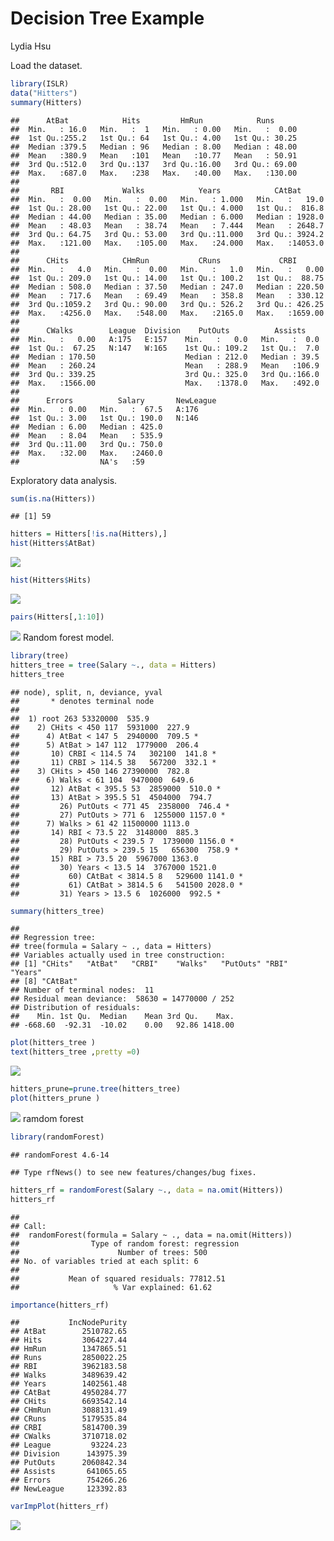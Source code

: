 Decision Tree Example
================
Lydia Hsu

Load the dataset.

``` r
library(ISLR)
data("Hitters")
summary(Hitters)
```

    ##      AtBat            Hits         HmRun            Runs       
    ##  Min.   : 16.0   Min.   :  1   Min.   : 0.00   Min.   :  0.00  
    ##  1st Qu.:255.2   1st Qu.: 64   1st Qu.: 4.00   1st Qu.: 30.25  
    ##  Median :379.5   Median : 96   Median : 8.00   Median : 48.00  
    ##  Mean   :380.9   Mean   :101   Mean   :10.77   Mean   : 50.91  
    ##  3rd Qu.:512.0   3rd Qu.:137   3rd Qu.:16.00   3rd Qu.: 69.00  
    ##  Max.   :687.0   Max.   :238   Max.   :40.00   Max.   :130.00  
    ##                                                                
    ##       RBI             Walks            Years            CAtBat       
    ##  Min.   :  0.00   Min.   :  0.00   Min.   : 1.000   Min.   :   19.0  
    ##  1st Qu.: 28.00   1st Qu.: 22.00   1st Qu.: 4.000   1st Qu.:  816.8  
    ##  Median : 44.00   Median : 35.00   Median : 6.000   Median : 1928.0  
    ##  Mean   : 48.03   Mean   : 38.74   Mean   : 7.444   Mean   : 2648.7  
    ##  3rd Qu.: 64.75   3rd Qu.: 53.00   3rd Qu.:11.000   3rd Qu.: 3924.2  
    ##  Max.   :121.00   Max.   :105.00   Max.   :24.000   Max.   :14053.0  
    ##                                                                      
    ##      CHits            CHmRun           CRuns             CRBI        
    ##  Min.   :   4.0   Min.   :  0.00   Min.   :   1.0   Min.   :   0.00  
    ##  1st Qu.: 209.0   1st Qu.: 14.00   1st Qu.: 100.2   1st Qu.:  88.75  
    ##  Median : 508.0   Median : 37.50   Median : 247.0   Median : 220.50  
    ##  Mean   : 717.6   Mean   : 69.49   Mean   : 358.8   Mean   : 330.12  
    ##  3rd Qu.:1059.2   3rd Qu.: 90.00   3rd Qu.: 526.2   3rd Qu.: 426.25  
    ##  Max.   :4256.0   Max.   :548.00   Max.   :2165.0   Max.   :1659.00  
    ##                                                                      
    ##      CWalks        League  Division    PutOuts          Assists     
    ##  Min.   :   0.00   A:175   E:157    Min.   :   0.0   Min.   :  0.0  
    ##  1st Qu.:  67.25   N:147   W:165    1st Qu.: 109.2   1st Qu.:  7.0  
    ##  Median : 170.50                    Median : 212.0   Median : 39.5  
    ##  Mean   : 260.24                    Mean   : 288.9   Mean   :106.9  
    ##  3rd Qu.: 339.25                    3rd Qu.: 325.0   3rd Qu.:166.0  
    ##  Max.   :1566.00                    Max.   :1378.0   Max.   :492.0  
    ##                                                                     
    ##      Errors          Salary       NewLeague
    ##  Min.   : 0.00   Min.   :  67.5   A:176    
    ##  1st Qu.: 3.00   1st Qu.: 190.0   N:146    
    ##  Median : 6.00   Median : 425.0            
    ##  Mean   : 8.04   Mean   : 535.9            
    ##  3rd Qu.:11.00   3rd Qu.: 750.0            
    ##  Max.   :32.00   Max.   :2460.0            
    ##                  NA's   :59

Exploratory data analysis.

``` r
sum(is.na(Hitters))
```

    ## [1] 59

``` r
hitters = Hitters[!is.na(Hitters),]
hist(Hitters$AtBat)
```

![](output_files/figure-gfm/unnamed-chunk-2-1.png)<!-- -->

``` r
hist(Hitters$Hits)
```

![](output_files/figure-gfm/unnamed-chunk-2-2.png)<!-- -->

``` r
pairs(Hitters[,1:10])
```

![](output_files/figure-gfm/unnamed-chunk-2-3.png)<!-- --> Random forest
model.

``` r
library(tree)
hitters_tree = tree(Salary ~., data = Hitters)
hitters_tree
```

    ## node), split, n, deviance, yval
    ##       * denotes terminal node
    ## 
    ##  1) root 263 53320000  535.9  
    ##    2) CHits < 450 117  5931000  227.9  
    ##      4) AtBat < 147 5  2940000  709.5 *
    ##      5) AtBat > 147 112  1779000  206.4  
    ##       10) CRBI < 114.5 74   302100  141.8 *
    ##       11) CRBI > 114.5 38   567200  332.1 *
    ##    3) CHits > 450 146 27390000  782.8  
    ##      6) Walks < 61 104  9470000  649.6  
    ##       12) AtBat < 395.5 53  2859000  510.0 *
    ##       13) AtBat > 395.5 51  4504000  794.7  
    ##         26) PutOuts < 771 45  2358000  746.4 *
    ##         27) PutOuts > 771 6  1255000 1157.0 *
    ##      7) Walks > 61 42 11500000 1113.0  
    ##       14) RBI < 73.5 22  3148000  885.3  
    ##         28) PutOuts < 239.5 7  1739000 1156.0 *
    ##         29) PutOuts > 239.5 15   656300  758.9 *
    ##       15) RBI > 73.5 20  5967000 1363.0  
    ##         30) Years < 13.5 14  3767000 1521.0  
    ##           60) CAtBat < 3814.5 8   529600 1141.0 *
    ##           61) CAtBat > 3814.5 6   541500 2028.0 *
    ##         31) Years > 13.5 6  1026000  992.5 *

``` r
summary(hitters_tree)
```

    ## 
    ## Regression tree:
    ## tree(formula = Salary ~ ., data = Hitters)
    ## Variables actually used in tree construction:
    ## [1] "CHits"   "AtBat"   "CRBI"    "Walks"   "PutOuts" "RBI"     "Years"  
    ## [8] "CAtBat" 
    ## Number of terminal nodes:  11 
    ## Residual mean deviance:  58630 = 14770000 / 252 
    ## Distribution of residuals:
    ##    Min. 1st Qu.  Median    Mean 3rd Qu.    Max. 
    ## -668.60  -92.31  -10.02    0.00   92.86 1418.00

``` r
plot(hitters_tree )
text(hitters_tree ,pretty =0)
```

![](output_files/figure-gfm/unnamed-chunk-5-1.png)<!-- -->

``` r
hitters_prune=prune.tree(hitters_tree)
plot(hitters_prune )
```

![](output_files/figure-gfm/unnamed-chunk-6-1.png)<!-- --> ramdom forest

``` r
library(randomForest)
```

    ## randomForest 4.6-14

    ## Type rfNews() to see new features/changes/bug fixes.

``` r
hitters_rf = randomForest(Salary ~., data = na.omit(Hitters))
hitters_rf
```

    ## 
    ## Call:
    ##  randomForest(formula = Salary ~ ., data = na.omit(Hitters)) 
    ##                Type of random forest: regression
    ##                      Number of trees: 500
    ## No. of variables tried at each split: 6
    ## 
    ##           Mean of squared residuals: 77812.51
    ##                     % Var explained: 61.62

``` r
importance(hitters_rf)
```

    ##           IncNodePurity
    ## AtBat        2510782.65
    ## Hits         3064227.44
    ## HmRun        1347865.51
    ## Runs         2850022.25
    ## RBI          3962183.58
    ## Walks        3489639.42
    ## Years        1402561.48
    ## CAtBat       4950284.77
    ## CHits        6693542.14
    ## CHmRun       3088131.49
    ## CRuns        5179535.84
    ## CRBI         5814700.39
    ## CWalks       3710718.02
    ## League         93224.23
    ## Division      143975.39
    ## PutOuts      2060842.34
    ## Assists       641065.65
    ## Errors        754266.26
    ## NewLeague     123392.83

``` r
varImpPlot(hitters_rf)
```

![](output_files/figure-gfm/unnamed-chunk-8-1.png)<!-- -->
